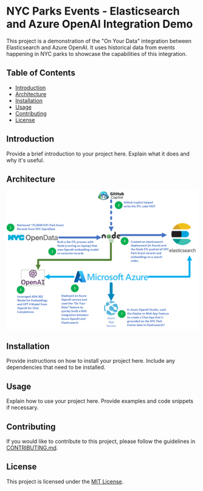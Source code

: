 # NYC Parks Events - Elasticsearch and Azure OpenAI Integration Demo

This project is a demonstration of the "On Your Data" integration between Elasticsearch and Azure OpenAI. It uses historical data from events happening in NYC parks to showcase the capabilities of this integration.

## Table of Contents

- [Introduction](#introduction)
- [Architecture](#architecture)
- [Installation](#installation)
- [Usage](#usage)
- [Contributing](#contributing)
- [License](#license)

## Introduction

Provide a brief introduction to your project here. Explain what it does and why it's useful.

## Architecture

![Project Architecture](./NYC%20Park%20Events%20High%20Level%20Architecture.png)

## Installation

Provide instructions on how to install your project here. Include any dependencies that need to be installed.

## Usage

Explain how to use your project here. Provide examples and code snippets if necessary.

## Contributing

If you would like to contribute to this project, please follow the guidelines in [CONTRIBUTING.md](./CONTRIBUTING.md).

## License

This project is licensed under the [MIT License](LICENSE).
